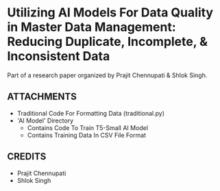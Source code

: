 # Utilizing AI Models For Data Quality in Master Data Management: Reducing Duplicate, Incomplete, & Inconsistent Data

Part of a research paper organized by Prajit Chennupati &amp; Shlok Singh.

## ATTACHMENTS
- Traditional Code For Formatting Data (traditional.py)
- 'AI Model' Directory
  - Contains Code To Train T5-Small AI Model
  - Contains Training Data In CSV File Format

## CREDITS
- Prajit Chennupati
- Shlok Singh
